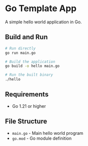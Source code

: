# Go Template App

A simple hello world application in Go.

## Build and Run

```bash
# Run directly
go run main.go

# Build the application
go build -o hello main.go

# Run the built binary
./hello
```

## Requirements

- Go 1.21 or higher

## File Structure

- `main.go` - Main hello world program
- `go.mod` - Go module definition
